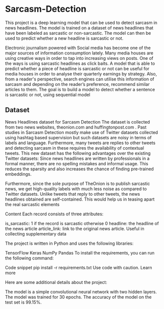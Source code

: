 # Sarcasm-Detection

This project is a deep learning model that can be used to detect sarcasm in news headlines. The model is trained on a dataset of news headlines that have been labeled as sarcastic or non-sarcastic. The model can then be used to predict whether a new headline is sarcastic or not.

Electronic journalism powered with Social media has become one of the major sources of information consumption lately. Many media houses are using creative ways in order to tap into increasing views on posts. One of the ways is using sarcastic headlines as click baits. A model that is able to predict whether a piece of headline is sarcastic or not can be useful for media houses in order to analyse their quarterly earnings by strategy. Also, from a reader's perspective, search engines can utilise this information of sarcasm and depending on the reader’s preference, recommend similar articles to them.
The goal is to build a model to detect whether a sentence is sarcastic or not, using sequential model
## Dataset 

News Headlines dataset for Sarcasm Detection The dataset is collected from two news websites, theonion.com and huffingtonpost.com . Past studies in Sarcasm Detection mostly make use of Twitter datasets collected using hashtag based supervision but such datasets are noisy in terms of labels and language. Furthermore, many tweets are replies to other tweets and detecting sarcasm in these requires the availability of contextual tweets. This new dataset has the following advantages over the existing Twitter datasets:
Since news headlines are written by professionals in a formal manner, there are no spelling mistakes and informal usage. This reduces the sparsity and also increases the chance of finding pre-trained embeddings.

Furthermore, since the sole purpose of TheOnion is to publish sarcastic news, we get high-quality labels with much less noise as compared to Twitter datasets. Unlike tweets that reply to other tweets, the news headlines obtained are self-contained. This would help us in teasing apart the real sarcastic elements

Content Each record consists of three attributes:

is_sarcastic: 1 if the record is sarcastic otherwise 0
headline: the headline of the news article
article_link: link to the original news article. Useful in collecting supplementary data

The project is written in Python and uses the following libraries:

TensorFlow
Keras
NumPy
Pandas
To install the requirements, you can run the following command:

Code snippet
pip install -r requirements.txt
Use code with caution. Learn more



Here are some additional details about the project:

The model is a simple convolutional neural network with two hidden layers.
The model was trained for 30 epochs.
The accuracy of the model on the test set is 99.15%.
